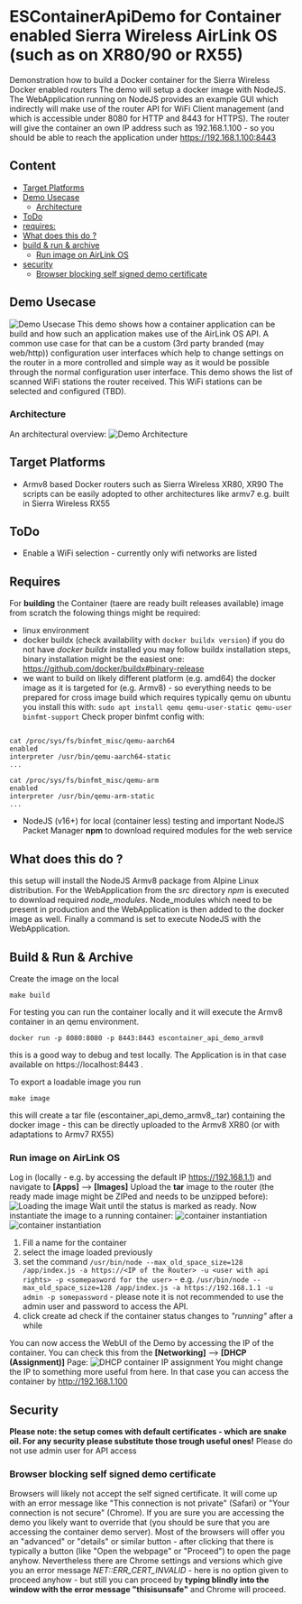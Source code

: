 # ESContainerApiDemo for Container enabled Sierra Wireless AirLink OS (such as on XR80/90 or RX55) 
Demonstration how to build a Docker container for the Sierra Wireless Docker enabled routers
The demo will setup a docker image with NodeJS. The WebApplication running on NodeJS provides an example GUI which indirectly will make use of the router API for WiFi Client management (and which is accessible under 8080 for HTTP and 8443 for HTTPS).
The router will give the container an own IP address such as 192.168.1.100 - so you should be able to reach the application under https://192.168.1.100:8443

## Content
  * [Target Platforms](#user-content-target-platforms)
  * [Demo Usecase](#user-content-demo-usecase)
    + [Architecture](#user-content-architecture)
  * [ToDo](#user-content-todo)
  * [requires:](#user-content-requires)
  * [What does this do ?](#user-content-what-does-this-do-)
  * [build & run & archive](#user-content-build--run--archive)
    + [Run image on AirLink OS](#user-content-run-image-on-airlink-os)
  * [security](#user-content-security)
    + [Browser blocking self signed demo certificate](#user-content-browser-blocking-self-signed-demo-certificate)

## Demo Usecase
![Demo Usecase](/doc/ESContainerAPIDemoUsecase.png)
This demo shows how a container application can be build and how such an application makes use of the AirLink OS API. A common use case for that can be a custom (3rd party branded (may web/http)) configuration user interfaces which help to change settings on the router in a more controlled and simple way as it would be possible through the normal configuration user interface. This demo shows the list of scanned WiFi stations the router received. This WiFi stations can be selected and configured (TBD).

### Architecture
An architectural overview:
![Demo Architecture](/doc/ESContainerDemoApp.png)

## Target Platforms
- Armv8 based Docker routers such as Sierra Wireless XR80, XR90
The scripts can be easily adopted to other architectures like armv7 e.g. built in Sierra Wireless RX55 

## ToDo
- Enable a WiFi selection - currently only wifi networks are listed

## Requires
For **building** the Container (taere are ready built releases available) image from scratch the folowing things might be required:
- linux environment
- docker buildx   (check availability with ```docker buildx version```) if you do not have *docker buildx* installed you may follow buildx installation steps, binary installation might be the easiest one:
https://github.com/docker/buildx#binary-release
- we want to build on likely different platform (e.g. amd64) the docker image as it is targeted for (e.g. Armv8) - so everything needs to be prepared for cross image build which requires typically qemu on ubuntu you install this with: ```sudo apt install qemu qemu-user-static qemu-user binfmt-support``` 
Check proper binfmt config with:

```

cat /proc/sys/fs/binfmt_misc/qemu-aarch64
enabled
interpreter /usr/bin/qemu-aarch64-static
...
 
cat /proc/sys/fs/binfmt_misc/qemu-arm
enabled
interpreter /usr/bin/qemu-arm-static
...
```
- NodeJS (v16+) for local (container less) testing and important NodeJS Packet Manager **npm** to download required modules for the web service

## What does this do ?
this setup will install the NodeJS Armv8 package from Alpine Linux distribution. For the WebApplication from the *src* directory *npm* is executed to download required *node_modules*. Node_modules which need to be present in production and the WebApplication is then added to the docker image as well.
Finally a command is set to execute NodeJS with the WebApplication.

## Build & Run & Archive
Create the image on the local 
```
make build
```
For testing you can run the container locally and it will execute the Armv8 container in an qemu environment.
```
docker run -p 8080:8080 -p 8443:8443 escontainer_api_demo_armv8
```
this is a good way to debug and test locally. The Application is in that case available on https://localhost:8443 .

To export a loadable image you run

```
make image
```
this will create a tar file (escontainer_api_demo_armv8_<date>.tar) containing the docker image - this can be directly uploaded to the Armv8 XR80 (or with adaptations to Armv7 RX55)

### Run image on AirLink OS
Log in (locally - e.g. by accessing the default IP https://192.168.1.1) and navigate to **[Apps]** --> **[Images]**
Upload the **tar** image to the router (the ready made image might be ZIPed and needs to be unzipped before):
![Loading the image](/doc/image_loading_screenshot.png)
Wait until the status is marked as ready.
Now instantiate the image to a running container:
![container instantiation](/doc/container_creation_screenshot.png)
![container instantiation](/doc/container_creation2_screenshot.png)
1. Fill a name for the container
2. select the image loaded previously
3. set the command ```/usr/bin/node --max_old_space_size=128 /app/index.js -a https://<IP of the Router> -u <user with api rights> -p <somepasword for the user>``` - e.g. ```/usr/bin/node --max_old_space_size=128 /app/index.js -a https://192.168.1.1 -u admin -p somepassword``` - please note it is not recommended to use the admin user and password to access the API.
4. click create ad check if the container status changes to *"running"* after a while

You can now access the WebUI of the Demo by accessing the IP of the container. You can check this from the **[Networking]** --> **[DHCP (Assignment)]** Page:
![DHCP container IP assignment](/doc/networking_dhcp_screenshot.png)
You might change the IP to something more useful from here.
In that case you can access the container by http://192.168.1.100


## Security
__Please note: the setup comes with default certificates - which are snake oil. For any security please substitute those trough useful ones!__
Please do not use admin user for API access

### Browser blocking self signed demo certificate
Browsers will likely not accept the self signed certificate. It will come up with an error message like "This connection is not private" (Safari) or "Your connection is not secure" (Chrome). 
If you are sure you are accessing the demo you likely want to override that (you should be sure that you are accessing the container demo server).
Most of the browsers will offer you an "advanced" or "details" or similar button - after clicking that there is typically a button (like "Open the webpage" or "Proceed") to open the page anyhow. Nevertheless there are Chrome settings and versions which give you an error message *NET::ERR_CERT_INVALID* - here is no option given to proceed anyhow - but still you can proceed by __typing blindly into the window with the error message "thisisunsafe"__ and Chrome will proceed. 
